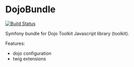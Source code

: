 DojoBundle
==========

[![Build Status](https://secure.travis-ci.org/maastermedia/DojoBundle.png?branch=master)](http://travis-ci.org/maastermedia/DojoBundle)

Symfony bundle for Dojo Toolkit Javascript library (toolkit).

Features:

- dojo configuration
- twig extensions
